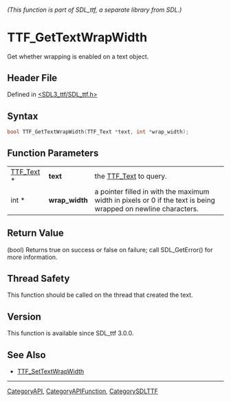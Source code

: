 ###### (This function is part of SDL_ttf, a separate library from SDL.)
# TTF_GetTextWrapWidth

Get whether wrapping is enabled on a text object.

## Header File

Defined in [<SDL3_ttf/SDL_ttf.h>](https://github.com/libsdl-org/SDL_ttf/blob/main/include/SDL3_ttf/SDL_ttf.h)

## Syntax

```c
bool TTF_GetTextWrapWidth(TTF_Text *text, int *wrap_width);
```

## Function Parameters

|                        |                |                                                                                                               |
| ---------------------- | -------------- | ------------------------------------------------------------------------------------------------------------- |
| [TTF_Text](TTF_Text) * | **text**       | the [TTF_Text](TTF_Text) to query.                                                                            |
| int *                  | **wrap_width** | a pointer filled in with the maximum width in pixels or 0 if the text is being wrapped on newline characters. |

## Return Value

(bool) Returns true on success or false on failure; call SDL_GetError() for
more information.

## Thread Safety

This function should be called on the thread that created the text.

## Version

This function is available since SDL_ttf 3.0.0.

## See Also

- [TTF_SetTextWrapWidth](TTF_SetTextWrapWidth)

----
[CategoryAPI](CategoryAPI), [CategoryAPIFunction](CategoryAPIFunction), [CategorySDLTTF](CategorySDLTTF)


